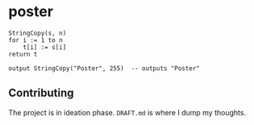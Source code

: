 # poster
```
StringCopy(s, n)
for i := 1 to n
	t[i] := s[i]
return t

output StringCopy("Poster", 255)  -- outputs "Poster"
```

## Contributing
The project is in ideation phase. `DRAFT.md` is where I dump my thoughts.
